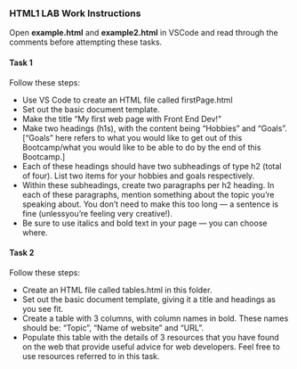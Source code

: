 ### HTML1 LAB Work Instructions

Open **example.html** and **example2.html** in VSCode and read through the comments before attempting these tasks.

#### Task 1
Follow these steps:
- Use VS Code to create an HTML file called firstPage.html
- Set out the basic document template.
- Make the title “My first web page with Front End Dev!”
- Make two headings (h1s), with the content being “Hobbies” and “Goals”.
[“Goals” here refers to what you would like to get out of this Bootcamp/what
you would like to be able to do by the end of this Bootcamp.]
- Each of these headings should have two subheadings of type h2 (total of
four). List two items for your hobbies and goals respectively.
- Within these subheadings, create two paragraphs per h2 heading. In each of these paragraphs, mention something about the topic you’re speaking about. You don’t need to make this too long — a sentence is fine (unlessyou’re feeling very creative!).
- Be sure to use italics and bold text in your page — you can choose where.

#### Task 2
Follow these steps:
- Create an HTML file called tables.html in this folder.
- Set out the basic document template, giving it a title and headings as you
see fit.
- Create a table with 3 columns, with column names in bold. These names
should be: “Topic”, “Name of website” and “URL”.
- Populate this table with the details of 3 resources that you have found on
the web that provide useful advice for web developers. Feel free to use
resources referred to in this task.